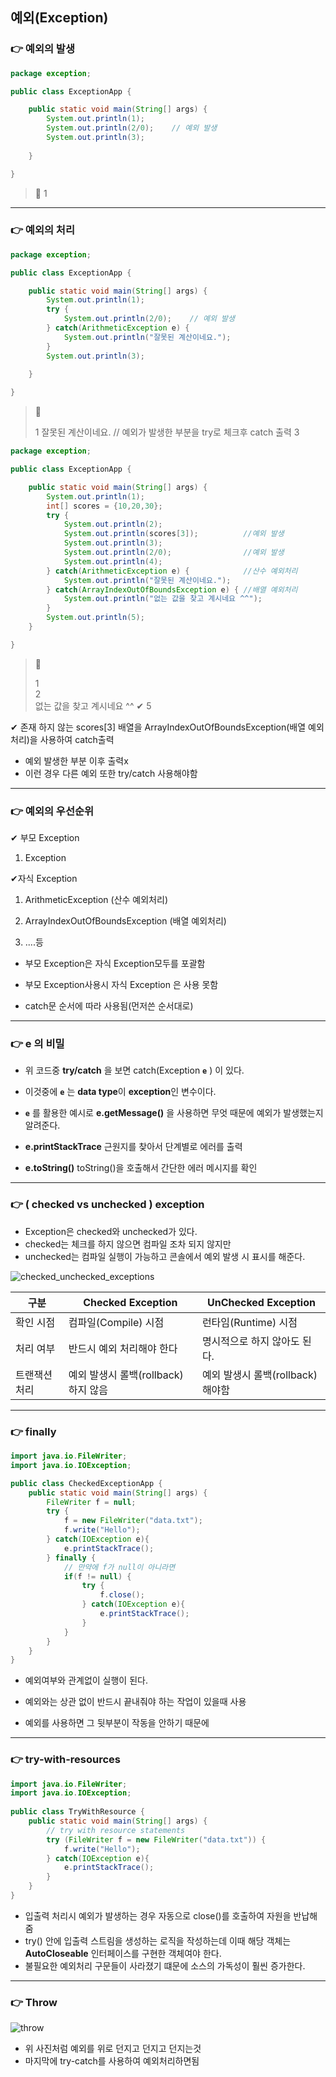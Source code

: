 ## 예외(Exception)



### 👉 예외의 발생

```java
package exception;

public class ExceptionApp {

	public static void main(String[] args) {
		System.out.println(1);
		System.out.println(2/0);	// 예외 발생
		System.out.println(3);
		
	}

}	
```

> 📢 1	

<hr> 



### 👉 예외의 처리

```java
package exception;

public class ExceptionApp {

	public static void main(String[] args) {
		System.out.println(1);
		try {
			System.out.println(2/0);	// 예외 발생
		} catch(ArithmeticException e) {
			System.out.println("잘못된 계산이네요.");
		}
		System.out.println(3);
		
	}

}
```

> 📢	
>
> 1
> 잘못된 계산이네요.						// 예외가 발생한 부분을 try로 체크후 catch 출력
> 3

```java
package exception;

public class ExceptionApp {

	public static void main(String[] args) {
		System.out.println(1);
		int[] scores = {10,20,30};
		try {
			System.out.println(2);
			System.out.println(scores[3]);			//예외 발생
			System.out.println(3);
			System.out.println(2/0);				//예외 발생
			System.out.println(4);
		} catch(ArithmeticException e) {			//산수 예외처리
			System.out.println("잘못된 계산이네요.");
		} catch(ArrayIndexOutOfBoundsException e) {	//배열 예외처리
			System.out.println("없는 값을 찾고 계시네요 ^^");
		}
		System.out.println(5);
	}

}
```

> 📢
>
> 1											 
> 2											
> 없는 값을 찾고 계시네요 ^^ 			   ✔
> 5

✔ 존재 하지 않는 scores[3] 배열을 ArrayIndexOutOfBoundsException(배열 예외처리)을 사용하여 catch출력

* 예외 발생한 부분 이후 출력x 
* 이런 경우 다른 예외 또한 try/catch 사용해야함

<hr>



### 👉 예외의 우선순위

✔ 부모 Exception

1. Exception 	

✔자식 Exception 	 

1. ArithmeticException (산수 예외처리)

2. ArrayIndexOutOfBoundsException (배열 예외처리)

3. ....등

   

* 부모 Exception은 자식 Exception모두를 포괄함

* 부모 Exception사용시 자식 Exception 은 사용 못함
* catch문 순서에 따라 사용됨(먼저쓴 순서대로)

<hr>



### 👉 e 의 비밀

* 위 코드중 **try/catch** 을 보면 catch(Exception **`e`** ) 이 있다. 

* 이것중에 **`e`** 는 **data type**이 **exception**인 변수이다.
* **`e`** 를 활용한 예시로 **e.getMessage()** 을 사용하면 무엇 때문에 예외가 발생했는지 알려준다.
* **e.printStackTrace** 근원지를 찾아서 단계별로 에러를 출력
* **e.toString()** toString()을 호출해서 간단한 에러 메시지를 확인

<hr>



### 👉 ( checked vs unchecked ) exception

* Exception은 checked와 unchecked가 있다. 
* checked는 체크를 하지 않으면 컴파일 조차 되지 않지만  
* unchecked는 컴파일 실행이 가능하고 콘솔에서 예외 발생 시 표시를 해준다.

![checked_unchecked_exceptions](https://github.com/kcy97328/TIL/blob/main/JAVA/checked_unchecked_exceptions.png)

| 구분          | Checked Exception                    | UnChecked Exception               |
| ------------- | ------------------------------------ | --------------------------------- |
| 확인 시점     | 컴파일(Compile) 시점                 | 런타임(Runtime) 시점              |
| 처리 여부     | 반드시 예외 처리해야 한다            | 명시적으로 하지 않아도 된다.      |
| 트랜잭션 처리 | 예외 발생시 롤백(rollback) 하지 않음 | 예외 발생시 롤백(rollback) 해야함 |

<hr>



### 👉 finally

```java
import java.io.FileWriter;
import java.io.IOException;

public class CheckedExceptionApp {
    public static void main(String[] args) {
        FileWriter f = null;
        try {
            f = new FileWriter("data.txt");
            f.write("Hello");
        } catch(IOException e){
            e.printStackTrace();
        } finally {
            // 만약에 f가 null이 아니라면
            if(f != null) {
                try {
                    f.close();
                } catch(IOException e){
                    e.printStackTrace();
                }
            }
        }
    }
}
```

* 예외여부와 관계없이 실행이 된다.

* 예외와는 상관 없이 반드시 끝내줘야 하는 작업이 있을때 사용
* 예외를 사용하면 그 뒷부분이 작동을 안하기 때문에 

<hr>



### 👉 try-with-resources

```java
import java.io.FileWriter;
import java.io.IOException;
 
public class TryWithResource {
    public static void main(String[] args) {
        // try with resource statements
        try (FileWriter f = new FileWriter("data.txt")) {
            f.write("Hello");
        } catch(IOException e){
            e.printStackTrace();
        }
    }
}
```

* 입출력 처리시 예외가 발생하는 경우 자동으로 close()를 호출하여 자원을 반납해줌
* try() 안에 입출력 스트림을 생성하는 로직을 작성하는데 이때 해당 객체는 **AutoCloseable** 인터페이스를 구현한 객체여야 한다.
* 불필요한 예외처리 구문들이 사라졌기 떄문에 소스의 가독성이 훨씬 증가한다.

<hr>



### 👉 Throw

![throw](https://github.com/kcy97328/TIL/blob/main/JAVA/throw.PNG)

* 위 사진처럼 예외를 위로 던지고 던지고 던지는것
* 마지막에 try-catch를 사용하여 예외처리하면됨















